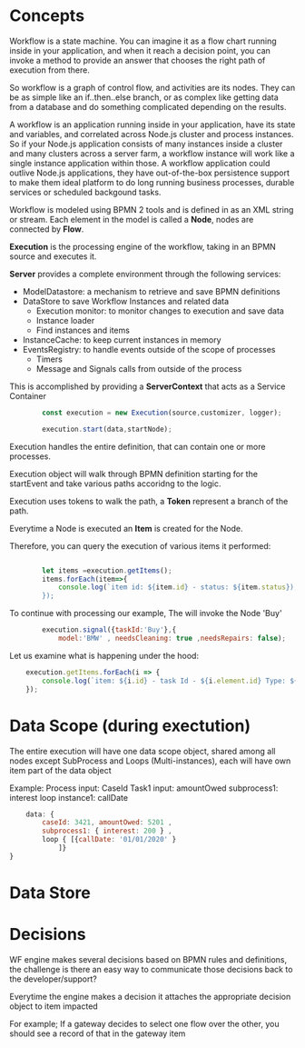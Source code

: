 Concepts
=========

Workflow is a state machine. You can imagine it as a flow chart running inside in your application, and when it reach a decision point, you can invoke a method to provide an answer that chooses the right path of execution from there. 

So workflow is a graph of control flow, and activities are its nodes. They can be as simple like an if..then..else branch, or as complex like getting data from a database and do something complicated depending on the results.

A workflow is an application running inside in your application, have its state and variables, and correlated across Node.js cluster and process instances. So if your Node.js application consists of many instances inside a cluster and many clusters across a server farm, a workflow instance will work like a single instance application within those. A workflow application could outlive Node.js applications, they have out-of-the-box persistence support to make them ideal platform to do long running business processes, durable services or scheduled backgound tasks.

Workflow is modeled using BPMN 2 tools and is defined in as an XML string or stream. Each element in the model is called a <b>Node</b>, nodes are connected by <b>Flow</b>.

<b>Execution</b> is the processing engine of the workflow, taking in an BPMN source and executes it.

<b>Server</b> provides a complete environment through the following services:
- ModelDatastore: a mechanism to retrieve and save BPMN definitions
- DataStore to save Workflow Instances and related data
  - Execution monitor: to monitor changes to execution and save data
  - Instance loader
  - Find instances and items
- InstanceCache: to keep current instances in memory
- EventsRegistry: to handle events outside of the scope of processes
  - Timers 
  - Message and Signals calls from outside of the process

This is accomplished by providing a <b>ServerContext</b> that acts as a Service Container


```javascript
		const execution = new Execution(source,customizer, logger);

		execution.start(data,startNode);
```
Execution handles the entire definition, that can contain one or more processes.

Execution object will walk through BPMN definition starting for the startEvent and take various paths accoridng to the logic.

Execution uses tokens to walk the path, a <b>Token</b> represent a branch of the path.

Everytime a Node is executed an <b>Item</b> is created for the Node.

Therefore, you can query the execution of various items it performed:

```javascript

		let items =execution.getItems();
		items.forEach(item=>{
			console.log(`item id: ${item.id} - status: ${item.status});
		});
```

To continue with processing our example, The will invoke the Node 'Buy'

```javascript
		execution.signal({taskId:'Buy'},{
			model:'BMW' , needsCleaning: true ,needsRepairs: false);
```
Let us examine what is happening under the hood:

```javascript
    execution.getItems.forEach(i => {
        console.log(`item: ${i.id} - task Id - ${i.element.id} Type: ${i.element.type} status: ${i.status}`  );
    });

```
# Data Scope (during exectution)
The entire execution will have one data scope object, shared among all nodes except SubProcess and Loops (Multi-instances), 
each will have own item part of the data object

Example: Process input: CaseId
		  Task1 input: amountOwed
			subprocess1:	interest
		  loop instance1:	callDate
			
```javascript
    data: {
		caseId: 3421, amountOwed: 5201 ,
		subprocess1: { interest: 200 } ,
		loop { [{callDate: '01/01/2020' }
			]}
}
```


# Data Store


# Decisions

WF engine makes several decisions based on BPMN rules and definitions, the challenge is there an easy way to communicate those decisions back to the developer/support?


Everytime the engine makes a decision it attaches the appropriate decision object to item impacted

For example; If a gateway decides to select one flow over the other, you should see a record of that in the gateway item

